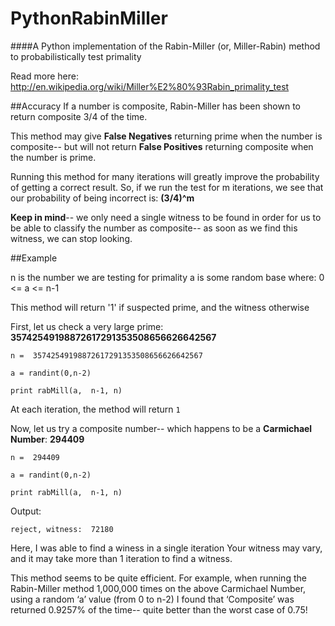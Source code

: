 PythonRabinMiller
=================

####A Python implementation of the Rabin-Miller (or, Miller-Rabin) method to probabilistically test primality

Read more here: http://en.wikipedia.org/wiki/Miller%E2%80%93Rabin_primality_test

##Accuracy
If a number is composite, Rabin-Miller has been shown to return composite 3/4 of the time.

This method may give **False Negatives** returning prime when the number is composite-- but will not return **False Positives** returning composite when the number is prime.

Running this method for many iterations will greatly improve the probability of getting a correct result. So, if we run the test for m iterations, we see that our probability of being incorrect is: **(3/4)^m**

**Keep in mind**-- we only need a single witness to be found in order for us to be able to classify the number as composite-- as soon as we find this witness, we can stop looking.

##Example

n is the number we are testing for primality
a is some random base where: 0 <= a <= n-1

This method will return '1' if suspected prime, and the witness otherwise


First, let us check a very large prime: **35742549198872617291353508656626642567**

`n =  35742549198872617291353508656626642567`

`a = randint(0,n-2)`

`print rabMill(a,  n-1, n)`

At each iteration, the method will return `1`

Now, let us try a composite number-- which happens to be a **Carmichael Number**: **294409**

`n =  294409`

`a = randint(0,n-2)`

`print rabMill(a,  n-1, n)`

Output:

`reject, witness:  72180`

Here, I was able to find a winess in a single iteration Your witness may vary, and it may take more than 1 iteration to find a witness.

This method seems to be quite efficient. For example, when running the Rabin-Miller method 1,000,000 times on the above Carmichael Number, using a random ‘a’ value (from 0 to n-2) I found that ‘Composite’ was returned 0.9257% of the time-- quite better than the worst case of 0.75!





